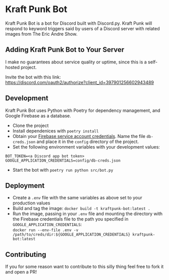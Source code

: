 # Kraft Punk Bot
Kraft Punk Bot is a bot for Discord built with Discord.py. Kraft Punk will 
respond to keyword triggers said by users of a Discord server with related images
from The Eric Andre Show.

## Adding Kraft Punk Bot to Your Server
I make no guarantees about service quality or uptime, since this is a self-hosted project.

Invite the bot with this link:  
https://discord.com/oauth2/authorize?client_id=397901256602943489

## Development
Kraft Punk Bot uses Python with Poetry for dependency management, and Google Firebase as a database.

- Clone the project
- Install dependenices with `poetry install`
- Obtain your [Firebase service account credentials](https://firebase.google.com/docs/admin/setup#initialize-sdk). Name the file `db-creds.json` and place it in the `config` directory of the project.
- Set the following environment variables with your development values:
```
BOT_TOKEN=<a Discord app bot token>
GOOGLE_APPLICATION_CREDENTIALS=config/db-creds.json
```
- Start the bot with `poetry run python src/bot.py`

## Deployment
- Create a `.env` file with the same variables as above set to your production values
- Build and tag the image: `docker build -t kraftpunk-bot:latest .`
- Run the image, passing in your `.env` file and mounting the directory with the Firebase credentials file to the path you specified in `GOOGLE_APPLICATION_CREDENTIALS`:  
`docker run --env-file .env -v /path/to/creds/dir:${GOOGLE_APPLICATION_CREDENTIALS} kraftpunk-bot:latest` 

## Contributing
If you for some reason want to contribute to this silly thing feel free to fork it and open a PR!